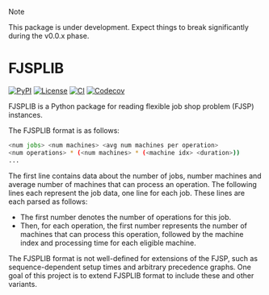 > [!NOTE]
> This package is under development. Expect things to break significantly during the v0.0.x phase.


# FJSPLIB
[![PyPI](https://img.shields.io/pypi/v/FJSPLIB?style=flat-square)](https://pypi.org/project/fjsplib/)
[![License](https://img.shields.io/github/license/leonlan/FJSPLIB?style=flat-square&color=blue)](https://github.com/leonlan/FJSPLIB/)
[![CI](https://img.shields.io/github/actions/workflow/status/leonlan/FJSPLIB/.github%2Fworkflows%2FCI.yml?style=flat-square)](https://github.com/leonlan/FJSPLIB/)
[![Codecov](https://img.shields.io/codecov/c/github/leonlan/FJSPLIB?style=flat-square)](https://app.codecov.io/gh/leonlan/FJSPLIB/)

FJSPLIB is a Python package for reading flexible job shop problem (FJSP) instances.

The FJSPLIB format is as follows:

``` sh
<num jobs> <num machines> <avg num machines per operation>
<num operations> * (<num machines> * (<machine idx> <duration>))
...
```

The first line contains data about the number of jobs, number machines and average number of machines that can process an operation.
The following lines each represent the job data, one line for each job.
These lines are each parsed as follows:
- The first number denotes the number of operations for this job.
- Then, for each operation, the first number represents the number of machines that can process this operation, followed by the machine index and processing time for each eligible machine.

The FJSPLIB format is not well-defined for extensions of the FJSP, such as sequence-dependent setup times and arbitrary precedence graphs. One goal of this project is to extend FJSPLIB format to include these and other variants.
